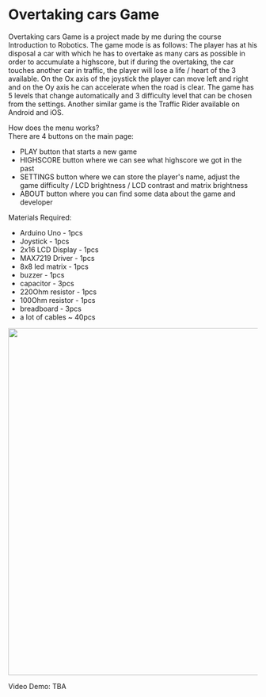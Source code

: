 # Overtaking cars Game
Overtaking cars Game is a project made by me during the course Introduction to Robotics. The game mode is as follows: The player has at his disposal a car with which he has to overtake as many cars as possible in order to accumulate a highscore, but if during the overtaking, the car touches another car in traffic, the player will lose a life / heart of the 3 available. On the Ox axis of the joystick the player can move left and right and on the Oy axis he can accelerate when the road is clear. The game has 5 levels that change automatically and 3 difficulty level that can be chosen from the settings. Another similar game is the Traffic Rider available on Android and iOS.

How does the menu works? <br>
There are 4 buttons on the main page:
* PLAY button that starts a new game
* HIGHSCORE button where we can see what highscore we got in the past
* SETTINGS button where we can store the player's name, adjust the game difficulty / LCD brightness / LCD contrast and matrix brightness
* ABOUT button where you can find some data about the game and developer

Materials Required:
* Arduino Uno - 1pcs
* Joystick - 1pcs
* 2x16 LCD Display - 1pcs
* MAX7219 Driver - 1pcs
* 8x8 led matrix - 1pcs
* buzzer - 1pcs
* capacitor - 3pcs
* 220Ohm resistor - 1pcs
* 100Ohm resistor - 1pcs
* breadboard - 3pcs
* a lot of cables ~ 40pcs

<img src="https://user-images.githubusercontent.com/61587939/146786311-ec1cce17-2be8-47e1-97f9-11356423b31d.jpg" width=650 height=700>



Video Demo: TBA


